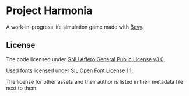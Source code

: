 # Project Harmonia

A work-in-progress life simulation game made with [Bevy](https://bevyengine.org).

## License

The code licensed under [GNU Affero General Public License v3.0](./COPYING).

Used [fonts](assets/base/fonts) licensed under [SIL Open Font License 1.1](./LICENSE-OFL).

The license for other assets and their author is listed in their metadata file next to them.
